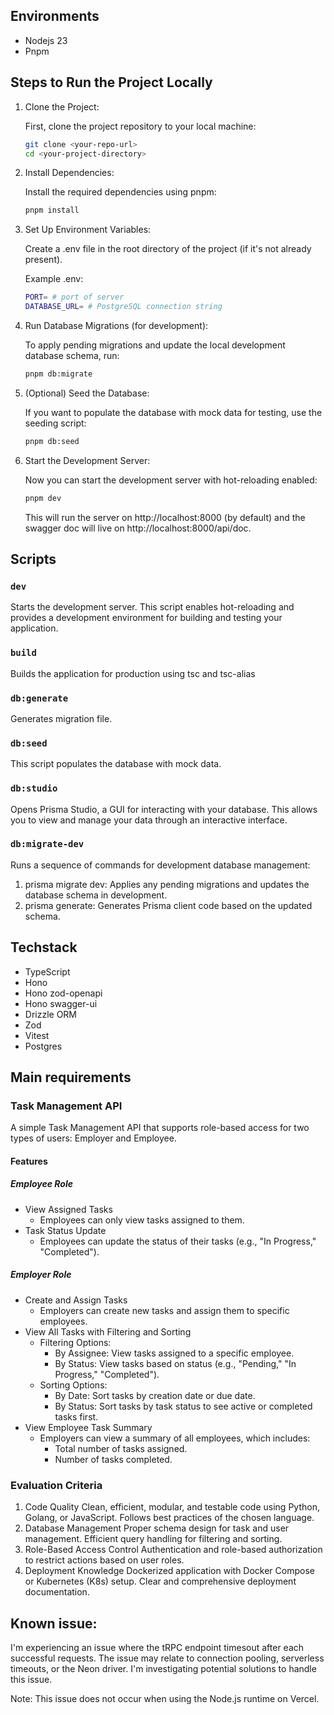 ## Environments

- Nodejs 23
- Pnpm

## Steps to Run the Project Locally

1. Clone the Project:

   First, clone the project repository to your local machine:

   ```bash
   git clone <your-repo-url>
   cd <your-project-directory>
   ```

2. Install Dependencies:

   Install the required dependencies using pnpm:

   ```bash
   pnpm install
   ```

3. Set Up Environment Variables:

   Create a .env file in the root directory of the project (if it's not already present).

   Example .env:

   ```bash
   PORT= # port of server
   DATABASE_URL= # PostgreSQL connection string
   ```

4. Run Database Migrations (for development):

   To apply pending migrations and update the local development database schema, run:

   ```bash
   pnpm db:migrate
   ```

5. (Optional) Seed the Database:

   If you want to populate the database with mock data for testing, use the seeding script:

   ```bash
   pnpm db:seed
   ```

6. Start the Development Server:

   Now you can start the development server with hot-reloading enabled:

   ```bash
   pnpm dev
   ```

   This will run the server on http://localhost:8000 (by default) and the swagger doc will live on http://localhost:8000/api/doc.

## Scripts

### `dev`

Starts the development server. This script enables hot-reloading and provides a development environment for building and testing your application.

### `build`

Builds the application for production using tsc and tsc-alias

### `db:generate`

Generates migration file.

### `db:seed`

This script populates the database with mock data.

### `db:studio`

Opens Prisma Studio, a GUI for interacting with your database. This allows you to view and manage your data through an interactive interface.

### `db:migrate-dev`

Runs a sequence of commands for development database management:

1. prisma migrate dev: Applies any pending migrations and updates the database schema in development.
2. prisma generate: Generates Prisma client code based on the updated schema.

## Techstack

- TypeScript
- Hono
- Hono zod-openapi
- Hono swagger-ui
- Drizzle ORM
- Zod
- Vitest
- Postgres

## Main requirements

### Task Management API

A simple Task Management API that supports role-based access for two types of users: Employer and Employee.

#### Features

##### Employee Role

- View Assigned Tasks
  - Employees can only view tasks assigned to them.
- Task Status Update
  - Employees can update the status of their tasks (e.g., "In Progress," "Completed").

##### Employer Role

- Create and Assign Tasks
  - Employers can create new tasks and assign them to specific employees.
- View All Tasks with Filtering and Sorting
  - Filtering Options:
    - By Assignee: View tasks assigned to a specific employee.
    - By Status: View tasks based on status (e.g., "Pending," "In Progress," "Completed").
  - Sorting Options:
    - By Date: Sort tasks by creation date or due date.
    - By Status: Sort tasks by task status to see active or completed tasks first.
- View Employee Task Summary
  - Employers can view a summary of all employees, which includes:
    - Total number of tasks assigned.
    - Number of tasks completed.

### Evaluation Criteria

1. Code Quality
   Clean, efficient, modular, and testable code using Python, Golang, or JavaScript.
   Follows best practices of the chosen language.
2. Database Management
   Proper schema design for task and user management.
   Efficient query handling for filtering and sorting.
3. Role-Based Access Control
   Authentication and role-based authorization to restrict actions based on user roles.
4. Deployment Knowledge
   Dockerized application with Docker Compose or Kubernetes (K8s) setup.
   Clear and comprehensive deployment documentation.

## Known issue:

I'm experiencing an issue where the tRPC endpoint timesout after each successful requests. The issue may relate to connection pooling, serverless timeouts, or the Neon driver. I'm investigating potential solutions to handle this issue.

Note: This issue does not occur when using the Node.js runtime on Vercel.
